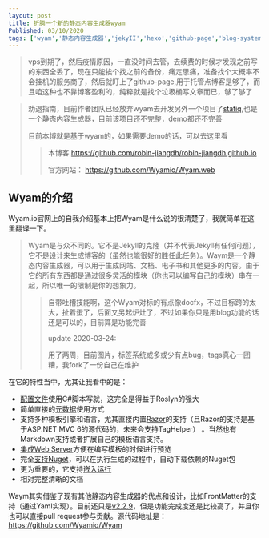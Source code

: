 ```yaml
---
layout: post
title: 折腾一个新的静态内容生成器wyam
Published: 03/10/2020
tags: ['wyam','静态内容生成器','jekyII','hexo','github-page','blog-system','markdown'] 
---
```



> vps到期了，然后疫情原因，一直没时间去管，去续费的时候才发现之前写的东西全丢了，现在只能挨个找之前的备份，痛定思痛，准备找个大概率不会挂机的服务商了，然后就盯上了github-page,用于托管点博客是够了，而且咱这种也不靠博客盈利的，纯粹就是找个垃圾桶写文章而已，够了够了

> 劝退指南，目前作者团队已经放弃wyam去开发另外一个项目了[statiq](https://github.com/statiqdev),也是一个静态内容生成器，目前该项目还不完整，demo都还不完善
>
> 目前本博就是基于wyam的，如果需要demo的话，可以去这里看 
>
> > 本博客 https://github.com/robin-jiangdh/robin-jiangdh.github.io
> >
> > 官方网站： https://github.com/Wyamio/Wyam.web

## Wyam的介绍

Wyam.io官网上的自我介绍基本上把Wyam是什么说的很清楚了，我就简单在这里翻译一下。

> Wyam是与众不同的。它不是Jekyll的克隆（并不代表Jekyll有任何问题），它不是设计来生成博客的（虽然也能很好的胜任此任务）。Waym是一个静态内容生成器，可以用于生成网站、文档、电子书和其他更多的内容。由于它的所有东西都是通过很多灵活的模块（你也可以编写自己的模块）串在一起，所以唯一的限制是你的想象力。
>
> > 自带吐槽技能啊，这个Wyam对标的有点像docfx，不过目标跨的太大，扯着蛋了，后面又另起炉灶了，不过如果你只是用blog功能的话还是可以的，目前算是功能完善
> >
> > update 2020-03-24:
> >
> > 用了两周，目前图片，标签系统或多或少有点bug，tags真心一团糟，我fork了一份自己在维护

在它的特性当中，尤其让我看中的是：

- [配置文件](http://wyam.io/getting-started/configuration)使用C#脚本写就，这完全是得益于Roslyn的强大
- 简单直接的[元数据](http://wyam.io/modules/meta)使用方式
- 支持多种模板引擎和语言，尤其直接内置[Razor](http://wyam.io/modules/razor)的支持（且Razor的支持是基于ASP.NET MVC 6的源代码的，未来会支持TagHelper） 。当然也有Markdown支持或者扩展自己的模板语言支持。
- [集成Web Server](http://wyam.io/getting-started/usage)方便在编写模板的时候进行预览
- 完全[支持Nuget](http://wyam.io/getting-started/configuration#nuget)，可以在执行生成的过程中，自动下载依赖的Nuget包
- 更为重要的，它支持[嵌入运行](http://wyam.io/knowledgebase/embedded-use)
- 相对完整清晰的文档

Waym其实借鉴了现有其他静态内容生成器的优点和设计，比如FrontMatter的支持（通过Yaml实现）。目前还只是[v2.2.9](https://github.com/Wyamio/Wyam/releases/tag/v2.2.9)，但是功能完成度还是比较高了，并且你也可以直接pull request参与贡献。源代码地址是：https://github.com/Wyamio/Wyam



